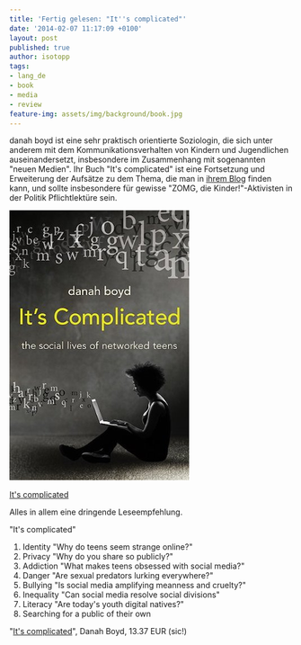 ```yaml
---
title: 'Fertig gelesen: "It''s complicated"'
date: '2014-02-07 11:17:09 +0100'
layout: post
published: true
author: isotopp
tags:
- lang_de
- book
- media
- review
feature-img: assets/img/background/book.jpg
---
```

danah boyd ist eine sehr praktisch orientierte Soziologin, die sich unter anderem mit dem Kommunikationsverhalten von Kindern und Jugendlichen auseinandersetzt, insbesondere im Zusammenhang mit sogenannten "neuen Medien". Ihr Buch "It's complicated" ist eine Fortsetzung und Erweiterung der Aufsätze zu dem Thema, die man in [ihrem Blog](http://www.zephoria.org/thoughts/) finden kann, und sollte insbesondere für gewisse "ZOMG, die Kinder!"-Aktivisten in der Politik Pflichtlektüre sein.

[![](/uploads/2014/02/complicated.jpg)](http://www.amazon.de/Its-Complicated-Social-Lives-Networked-ebook/dp/B00HUYT8TS)

[It's complicated](http://www.amazon.de/Its-Complicated-Social-Lives-Networked-ebook/dp/B00HUYT8TS)

Alles in allem eine dringende Leseempfehlung.

"It's complicated"

1. Identity "Why do teens seem strange online?"
2. Privacy "Why do you share so publicly?"
3. Addiction "What makes teens obsessed with social media?"
4. Danger "Are sexual predators lurking everywhere?"
5. Bullying "Is social media amplifying meanness and cruelty?"
6. Inequality "Can social media resolve social divisions"
7. Literacy "Are today's youth digital natives?"
8. Searching for a public of their own

"[It's complicated](http://www.amazon.de/Its-Complicated-Social-Lives-Networked-ebook/dp/B00HUYT8TS)", Danah Boyd, 13.37 EUR (sic!)
